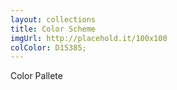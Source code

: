 ```yaml
---
layout: collections
title: Color Scheme
imgUrl: http://placehold.it/100x100
colColor: D15385;
---
```


Color Pallete